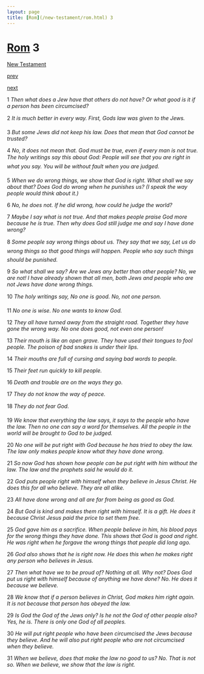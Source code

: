 ```yaml
---
layout: page
title: [Rom](/new-testament/rom.html) 3
---
```


# [Rom](/new-testament/rom.html) 3

[New Testament](/new-testament.html)


[prev](/new-testament/rom/rom-2.html)


[next](/new-testament/rom/rom-4.html)

1 _Then what does a Jew have that others do not have? Or what good is it if a person has been circumcised?_

2 _It is much better in every way. First, Gods law was given to the Jews._

3 _But some Jews did not keep his law. Does that mean that God cannot be trusted?_

4 _No, it does not mean that. God must be true, even if every man is not true. The holy writings say this about God: People will see that you are right in what you say. You will be without fault when you are judged._

5 _When we do wrong things, we show that God is right. What shall we say about that?  Does God do wrong when he punishes us? (I speak the way people would think about it.)_

6 _No, he does not. If he did wrong, how could he judge the world?_

7 _Maybe I say what is not true. And that makes people praise God more because he is true.  Then why does God still judge me and say I have done wrong?_

8 _Some people say wrong things about us. They say that we say, Let us do wrong things so that good things will happen. People who say such things should be punished._

9 _So what shall we say? Are we Jews any better than other people? No, we are not! I have already shown that all men, both Jews and people who are not Jews have done wrong things._

10 _The holy writings say, No one is good. No, not one person._

11 _No one is wise. No one wants to know God._

12 _They all have turned away from the straight road. Together they have gone the wrong way. No one does good, not even one person!_

13 _Their mouth is like an open grave. They have used their tongues to fool people. The poison of bad snakes is under their lips._

14 _Their mouths are full of cursing and saying bad words to people._

15 _Their feet run quickly to kill people._

16 _Death and trouble are on the ways they go._

17 _They do not know the way of peace._

18 _They do not fear God._

19 _We know that everything the law says, it says to the people who have the law. Then no one can say a word for themselves. All the people in the world will be brought to God to be judged._

20 _No one will be put right with God because he has tried to obey the law. The law only makes people know what they have done wrong._

21 _So now God has shown how people can be put right with him without the law. The law and the prophets said he would do it._

22 _God puts people right with himself when they believe in Jesus Christ. He does this for all who believe. They are all alike._

23 _All have done wrong and all are far from being as good as God._

24 _But God is kind and makes them right with himself. It is a gift. He does it because Christ Jesus paid the price to set them free._

25 _God gave him as a sacrifice. When people believe in him, his blood pays for the wrong things they have done. This shows that God is good and right. He was right when he forgave the wrong things that people did long ago._

26 _God also shows that he is right now. He does this when he makes right any person who believes in Jesus._

27 _Then what have we to be proud of? Nothing at all. Why not? Does God put us right with himself because of anything we have done? No. He does it because we believe._

28 _We know that if a person believes in Christ, God makes him right again. It is not because that person has obeyed the law._

29 _Is God the God of the Jews only? Is he not the God of other people also? Yes, he is.  There is only one God of all peoples._

30 _He will put right people who have been circumcised the Jews because they believe. And he will also put right people who are not circumcised when they believe._

31 _When we believe, does that make the law no good to us? No. That is not so. When we believe, we show that the law is right._

